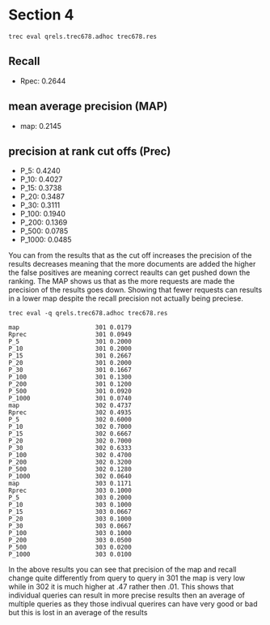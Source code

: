 # Section 4

`trec eval qrels.trec678.adhoc trec678.res`

## Recall
  - Rpec: 0.2644
## mean average precision (MAP)
  - map: 0.2145
## precision at rank cut offs (Prec)
  - P_5: 0.4240
  - P_10: 0.4027
  - P_15: 0.3738
  - P_20: 0.3487
  - P_30: 0.3111
  - P_100: 0.1940
  - P_200: 0.1369
  - P_500: 0.0785
  - P_1000: 0.0485

You can from the results that as the cut off increases the precision of the results decreases meaning that the more documents are added the higher the false positives are meaning correct reaults can get pushed down the ranking.
The MAP shows us that as the more requests are made the precision of the results goes down. Showing that fewer requests can results in a lower map despite the recall precision not actually being preciese.

`trec eval -q qrels.trec678.adhoc trec678.res`

```
map                   	301	0.0179
Rprec                 	301	0.0949
P_5                   	301	0.2000
P_10                  	301	0.2000
P_15                  	301	0.2667
P_20                  	301	0.2000
P_30                  	301	0.1667
P_100                 	301	0.1300
P_200                 	301	0.1200
P_500                 	301	0.0920
P_1000                	301	0.0740
map                   	302	0.4737
Rprec                 	302	0.4935
P_5                   	302	0.6000
P_10                  	302	0.7000
P_15                  	302	0.6667
P_20                  	302	0.7000
P_30                  	302	0.6333
P_100                 	302	0.4700
P_200                 	302	0.3200
P_500                 	302	0.1280
P_1000                	302	0.0640
map                   	303	0.1171
Rprec                 	303	0.1000
P_5                   	303	0.2000
P_10                  	303	0.1000
P_15                  	303	0.0667
P_20                  	303	0.1000
P_30                  	303	0.0667
P_100                 	303	0.1000
P_200                 	303	0.0500
P_500                 	303	0.0200
P_1000                	303	0.0100
```

In the above results you can see that precision of the map and recall change quite differently from
query to query in 301 the map is very low while in 302 it is much higher at .47 rather then .01.
This shows that individual queries can result in more precise results then an average of multiple
queries as they those indivual querires can have very good or bad but this is lost in an average of
the results
